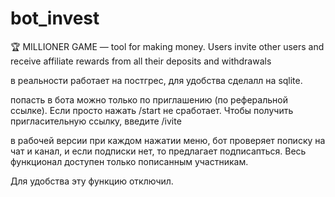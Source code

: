 # bot_invest
🏆 MILLIONER GAME — tool for making money. Users invite other users and receive affiliate rewards from all their deposits and withdrawals



в реальности работает на постгрес, для удобства сделалл на sqlite. 


попасть в бота можно только по приглашению (по реферальной ссылке). Если просто нажать /start не сработает. Чтобы получить пригласительную ссылку, введите /ivite


в рабочей версии при каждом нажатии меню, бот проверяет пописку на чат и канал, и если подписки нет, то предлагает подписапться. Весь функционал доступен только пописанным участникам. 

Для удобства эту функцию отключил. 




